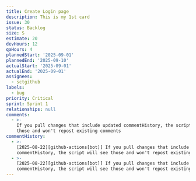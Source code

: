 ```yaml
---
title: Create Login page
description: This is my 1st card
issue: 30
status: Backlog
size: S
estimate: 20
devHours: 12
qaHours: 4
plannedStart: '2025-09-01'
plannedEnd: '2025-09-10'
actualStart: '2025-09-01'
actualEnd: '2025-09-01'
assignees:
  - sctgithub
labels:
  - bug
priority: Critical
sprint: Sprint 1
relationships: null
comments:
  - >-
    If you pull changes that include updated commentHistory, the script will see
    those and won't repost existing comments
commentHistory:
  - >-
    [2025-08-22][github-actions[bot]] If you pull changes that include updated
    commentHistory, the script will see those and won't repost existing comments
  - >-
    [2025-08-22][github-actions[bot]] If you pull changes that include updated
    commentHistory, the script will see those and won't repost existing comments
---
```


